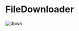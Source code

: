 # FileDownloader
![down](https://user-images.githubusercontent.com/78360814/120087065-13b63f80-c0fa-11eb-85e6-8659729dcc1d.PNG)
